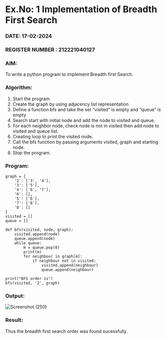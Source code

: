 # Ex.No: 1  Implementation of Breadth First Search 
### DATE: 17-02-2024                                                                           
### REGISTER NUMBER : 212221040127
### AIM: 
To write a python program to implement Breadth first Search. 
### Algorithm:
1. Start the program
2. Create the graph by using adjacency list representation
3. Define a function bfs and take the set “visited” is empty and “queue” is empty
4. Search start with initial node and add the node to visited and queue.
5. For each neighbor node, check node is not in visited then add node to visited and queue list.
6.  Creating loop to print the visited node.
7.   Call the bfs function by passing arguments visited, graph and starting node.
8.   Stop the program.
### Program:
```
graph = {
    '2': ['3', '4'],
    '3': ['5'],
    '4': ['6', '7'],
    '6': [],
    '5': ['6'],
    '7': ['8'],
    '8': []
}
visited = []
queue = []

def bfs(visited, node, graph):
    visited.append(node)
    queue.append(node)
    while queue:
        m = queue.pop(0)
        print(m)
        for neighbour in graph[m]:
            if neighbour not in visited:
                visited.append(neighbour)
                queue.append(neighbour)

print("BFS order is")
bfs(visited, '2', graph)
```


### Output:

![Screenshot (250)](https://github.com/Vasanth1234567/AI_Lab_2023-24/assets/86919099/66a94932-e27b-4f07-97f9-0d34a37450a3)


### Result:
Thus the breadth first search order was found sucessfully.
